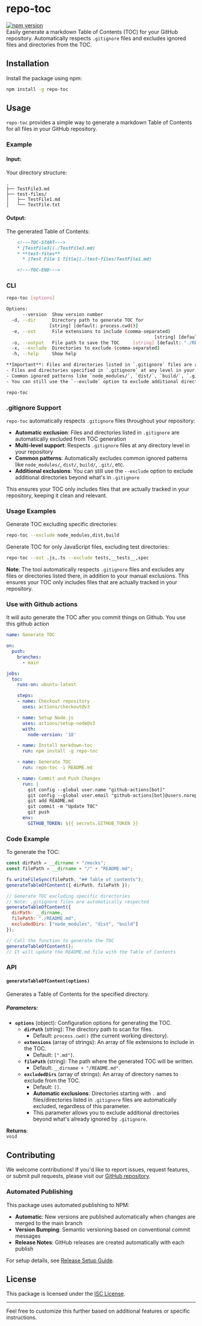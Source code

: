# repo-toc

[![npm version](https://badge.fury.io/js/repo-toc.svg)](https://badge.fury.io/js/repo-toc)  
Easily generate a markdown Table of Contents (TOC) for your GitHub repository. Automatically respects `.gitignore` files and excludes ignored files and directories from the TOC.

## Installation

Install the package using npm:

```bash
npm install -g repo-toc
```

## Usage

`repo-toc` provides a simple way to generate a markdown Table of Contents for all files in your GitHub repository.

### Example

#### Input:

Your directory structure:

```
.
├── TestFile3.md
├── test-files/
│   ├── TestFile1.md
│   └── TextFile.txt
```

#### Output:
The generated Table of Contents:

```markdown
    <!---TOC-START--->
    * [TestFile3](./TestFile3.md)
    * **test-files**
      * [Test File 1 Title](./test-files/TestFile1.md)

    <!---TOC-END--->
```

### CLI
```bash
repo-toc [options]

Options:
      --version  Show version number                                   [boolean]
  -d, --dir      Directory path to generate TOC for
                [string] [default: process.cwd()]
  -e, --ext      File extensions to include (comma-separated)
                                                       [string] [default: ".md"]
  -o, --output   File path to save the TOC     [string] [default: "./README.md"]
  -x, --exclude  Directories to exclude (comma-separated)              [string]
  -h, --help     Show help                                             [boolean]

**Important**: Files and directories listed in `.gitignore` files are automatically excluded from the TOC generation. This includes:
- Files and directories specified in `.gitignore` at any level in your repository
- Common ignored patterns like `node_modules/`, `dist/`, `build/`, `.git/`, etc.
- You can still use the `--exclude` option to exclude additional directories beyond what's in `.gitignore`
```

```
repo-toc
```

### .gitignore Support

`repo-toc` automatically respects `.gitignore` files throughout your repository:

- **Automatic exclusion**: Files and directories listed in `.gitignore` are automatically excluded from TOC generation
- **Multi-level support**: Respects `.gitignore` files at any directory level in your repository
- **Common patterns**: Automatically excludes common ignored patterns like `node_modules/`, `dist/`, `build/`, `.git/`, etc.
- **Additional exclusions**: You can still use the `--exclude` option to exclude additional directories beyond what's in `.gitignore`

This ensures your TOC only includes files that are actually tracked in your repository, keeping it clean and relevant.

### Usage Examples

Generate TOC excluding specific directories:
```bash
repo-toc --exclude node_modules,dist,build
```

Generate TOC for only JavaScript files, excluding test directories:
```bash
repo-toc --ext .js,.ts --exclude tests,__tests__,spec
```

**Note**: The tool automatically respects `.gitignore` files and excludes any files or directories listed there, in addition to your manual exclusions. This ensures your TOC only includes files that are actually tracked in your repository.

### Use with Github actions
It will auto generate the TOC after you commit things on Github. You use this github action
```yml
name: Generate TOC

on:
  push:
    branches:
      - main

jobs:
  toc:
    runs-on: ubuntu-latest

    steps:
    - name: Checkout repository
      uses: actions/checkout@v3

    - name: Setup Node.js
      uses: actions/setup-node@v3
      with:
        node-version: '18'

    - name: Install markdown-toc
      run: npm install -g repo-toc

    - name: Generate TOC
      run: repo-toc -i README.md

    - name: Commit and Push Changes
      run: |
        git config --global user.name "github-actions[bot]"
        git config --global user.email "github-actions[bot]@users.noreply.github.com"
        git add README.md
        git commit -m "Update TOC"
        git push
      env:
        GITHUB_TOKEN: ${{ secrets.GITHUB_TOKEN }}
```

### Code Example

To generate the TOC:

```javascript
const dirPath = __dirname + "/mocks";
const filePath = __dirname + "/" + "README.md";

fs.writeFileSync(filePath, "## Table of contents");
generateTableOfContent({ dirPath, filePath });

// Generate TOC excluding specific directories
// Note: .gitignore files are automatically respected
generateTableOfContent({
  dirPath: __dirname,
  filePath: "./README.md",
  excludedDirs: ["node_modules", "dist", "build"]
});

// Call the function to generate the TOC
generateTableOfContent();
// It will update the README.md file with the Table of Contents
```

### API

#### `generateTableOfContent(options)`

Generates a Table of Contents for the specified directory.

##### Parameters:
- **`options`** (object): Configuration options for generating the TOC.  
  - **`dirPath`** (string): The directory path to scan for files.  
    - Default: `process.cwd()` (the current working directory).  
  - **`extensions`** (array of strings): An array of file extensions to include in the TOC.  
    - Default: `[".md"]`.  
  - **`filePath`** (string): The path where the generated TOC will be written.  
    - Default: `__dirname + "/README.md"`.
  - **`excludedDirs`** (array of strings): An array of directory names to exclude from the TOC.  
    - Default: `[]`. 
    - **Automatic exclusions**: Directories starting with `.` and files/directories listed in `.gitignore` files are automatically excluded, regardless of this parameter.
    - This parameter allows you to exclude additional directories beyond what's already ignored by `.gitignore`.

**Returns**:  
`void`

## Contributing

We welcome contributions! If you'd like to report issues, request features, or submit pull requests, please visit our [GitHub repository](https://github.com/kmtusher97/repo-toc).

### Automated Publishing

This package uses automated publishing to NPM:
- **Automatic**: New versions are published automatically when changes are merged to the main branch
- **Version Bumping**: Semantic versioning based on conventional commit messages
- **Release Notes**: GitHub releases are created automatically with each publish

For setup details, see [Release Setup Guide](.github/RELEASE_SETUP.md).

## License

This package is licensed under the [ISC License](https://opensource.org/licenses/ISC).

---

Feel free to customize this further based on additional features or specific instructions.
